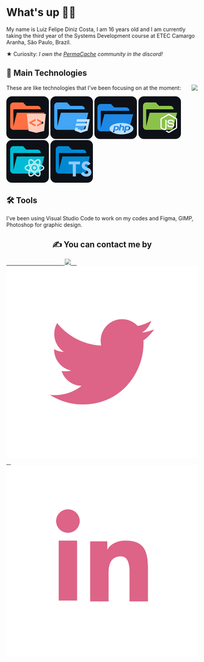 ﻿# What's up 🖖🏾
 
My name is Luiz Felipe Diniz Costa, I am 16 years old and I am currently taking the third year of the Systems Development course at ETEC Camargo Aranha, São Paulo, Brazil.

★ Curiosity: *I own the [PermaCache](https://discord.gg/UeutKXCBpG) community in the discord!*

## 🎯 Main Technologies

<img align="right" src="https://github-readme-stats.vercel.app/api/top-langs/?username=lfelipediniz" />

These are like technologies that I've been focusing on at the moment:


![HTML](./images/html.svg)
![CSS](./images/css.svg)
![PHP](./images/php.svg)
![NODE](./images/node.svg)
![REACT](./images/react.svg)
![TYPESCRIPT](./images/ts.svg)

## 🛠️ Tools

I've been using Visual Studio Code to work on my codes and Figma, GIMP, Photoshop for graphic design.

<h2 align="center"> ✍️ You can contact me by </h2>


<a href="mailto:lfelipediniz@outlook.com">
&nbsp; &nbsp; &nbsp; &nbsp; &nbsp; &nbsp; &nbsp; &nbsp; &nbsp; &nbsp; &nbsp; &nbsp; &nbsp; &nbsp; &nbsp; &nbsp;&nbsp; &nbsp; &nbsp; &nbsp;&nbsp;<img src="https://raw.githubusercontent.com/lfelipediniz/lfelipediniz/a1825711d7a164d8a29da0eada83852d8d16259e/images/message.svg"> &nbsp; &nbsp;

<a href="https://twitter.com/lfdinizcosta">
 <img src="https://raw.githubusercontent.com/lfelipediniz/lfelipediniz/b552ad43092acb4eb4d55ef154bc526cc8cf2103/images/twitter.svg"> &nbsp; &nbsp;

<a href="none">
 <img src="https://raw.githubusercontent.com/lfelipediniz/lfelipediniz/018899af356a2d50e491d09e26e2e6a210fa0f0c/images/linkedin.svg">





